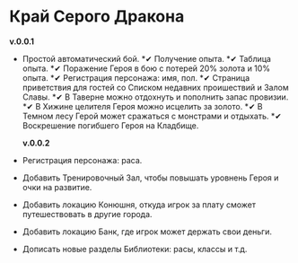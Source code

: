# Край Серого Дракона

  **v.0.0.1**
* Простой автоматический бой.
*✔ Получение опыта.
*✔ Таблица опыта.
*✔ Поражение Героя в бою с потерей 20% золота и 10% опыта.
*✔ Регистрация персонажа: имя, пол.
*✔ Страница приветствия для гостей со Списком недавних проишествий и Залом Славы.
*✔ В Таверне можно отдохнуть и пополнить запас провизии.
*✔ В Хижине целителя Героя можно исцелить за золото.
*✔ В Темном лесу Герой может сражаться с монстрами и отдыхать.
*✔ Воскрешение погибшего Героя на Кладбище.

  **v.0.0.2**
* Регистрация персонажа: раса.
* Добавить Тренировочный Зал, чтобы повышать уровнень Героя и очки на развитие.
* Добавить локацию Конюшня, откуда игрок за плату сможет путешествовать в другие города.
* Добавить локацию Банк, где игрок может держать свои деньги.
* Дописать новые разделы Библиотеки: расы, классы и т.д.
